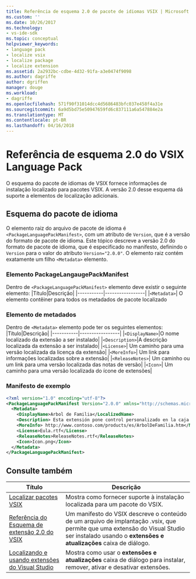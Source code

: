 ```yaml
---
title: Referência de esquema 2.0 de pacote de idiomas VSIX | Microsoft Docs
ms.custom: ''
ms.date: 10/26/2017
ms.technology:
- vs-ide-sdk
ms.topic: conceptual
helpviewer_keywords:
- language pack
- localize vsix
- localize package
- localize extension
ms.assetid: 2a2932bc-cdbe-4d32-91fa-a3e0474f9098
ms.author: dagriffe
author: dgriffen
manager: douge
ms.workload:
- dagriffe
ms.openlocfilehash: 571f90f31014dcc4d5686483bfc037e458f4a31e
ms.sourcegitcommit: 6a9d5bd75e50947659fd6c837111a6a547884e2a
ms.translationtype: MT
ms.contentlocale: pt-BR
ms.lasthandoff: 04/16/2018
---
```

# <a name="vsix-language-pack-schema-20-reference"></a>Referência de esquema 2.0 do VSIX Language Pack

O esquema do pacote de idiomas de VSIX fornece informações de instalação localizado para pacotes VSIX. A versão 2.0 desse esquema dá suporte a elementos de localização adicionais.

## <a name="language-pack-schema"></a>Esquema do pacote de idioma

O elemento raiz do arquivo de pacote de idioma é `<PackageLanguagePackManifest>`, com um atributo de `Version`, que é a versão do formato de pacote de idioma. Este tópico descreve a versão 2.0 do formato de pacote de idioma, que é especificado no manifesto, definindo o `Version` para o valor do atributo `Version="2.0.0"`. O elemento raiz contém exatamente um filho `<Metadata>` elemento.

### <a name="packagelangaugepackmanifest-element"></a>Elemento PackageLangaugePackManifest

Dentro de `<PackageLanguagePackManifest>` elemento deve existir o seguinte elemento:
|Título|Descrição|
|-----------|-----------------|
|`<Metadata>`| O elemento contêiner para todos os metadados de pacote localizado

### <a name="metadata-element"></a>Elemento de metadados

Dentro de `<Metadata>` elemento pode ter os seguintes elementos:
|Título|Descrição|
|-----------|-----------------|
|`<DisplayName>`|O nome localizado da extensão a ser instalado|
|`<Description>`|A descrição localizada da extensão a ser instalado|
|`<License>`| Um caminho para uma versão localizada da licença da extensão|
|`<MoreInfo>`| Um link para informações localizadas sobre a extensão|
|`<ReleaseNotes>`| Um caminho ou um link para uma versão localizada das notas de versão|
|`<Icon>`| Um caminho para uma versão localizada do ícone de extensões|

### <a name="sample-manifest"></a>Manifesto de exemplo

```xml
<?xml version="1.0" encoding="utf-8"?>
<PackageLanguagePackManifest Version="2.0.0" xmlns="http://schemas.microsoft.com/developer/vsx-schema/2011">
  <Metadata>
    <DisplayName>Arbol de Familia</LocalizedName>
    <Description> Esta extensión pone control personalizado en la caja de herramientas por manejar información de familia.</Description>
    <MoreInfo> http://www.contoso.com/products/es/ArbolDeFamilia.htm</MoreInfo>
    <License>Eula.rtf</License>
    <ReleaseNotes>ReleaseNotes.rtf</ReleaseNotes>
    <Icon>Icon.png</Icon>
  </Metadata>
</PackageLanguagePackManifest>
```

## <a name="see-also"></a>Consulte também

|Título|Descrição|
|-----------|-----------------|
|[Localizar pacotes VSIX](../extensibility/localizing-vsix-packages.md)|Mostra como fornecer suporte à instalação localizada para um pacote do VSIX.|
|[Referência do Esquema de extensão 2.0 do VSIX](../extensibility/vsix-extension-schema-2-0-reference.md)|Um manifesto do VSIX descreve o conteúdo de um arquivo de implantação .vsix, que permite que uma extensão do Visual Studio ser instalado usando o **extensões e atualizações** caixa de diálogo.|
|[Localizando e usando extensões do Visual Studio](../ide/finding-and-using-visual-studio-extensions.md)|Mostra como usar o **extensões e atualizações** caixa de diálogo para instalar, remover, ativar e desativar extensões.|